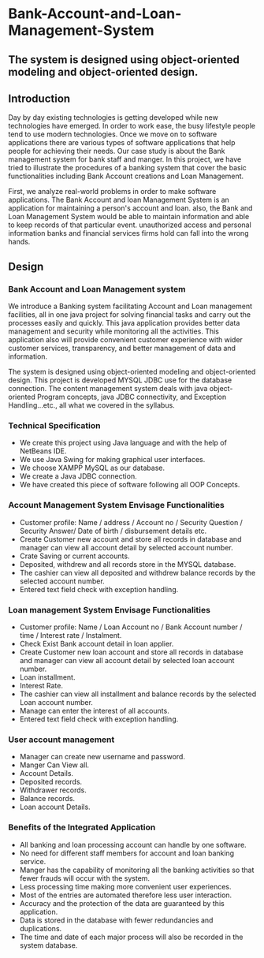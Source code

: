 # Bank-Account-and-Loan-Management-System
<h2>The system is designed using object-oriented modeling and object-oriented design.</h2>
<h2>Introduction</h2>
        <p>Day by day existing technologies is getting developed while new technologies have emerged. In order to work ease, the busy lifestyle people tend to use modern technologies. Once we move on to software applications there are various types of software applications that help people for achieving their needs.
Our case study is about the Bank management system for bank staff and manger. In this project, we have tried to illustrate the procedures of a banking system that cover the basic functionalities including Bank Account creations and Loan  Management.<p>
         <p>First, we analyze real-world problems in order to make software applications. The Bank Account and loan Management System is an application for maintaining a person's account and loan. also, the Bank and Loan  Management System would be able to maintain information and able to keep records of that particular event. unauthorized access and personal information banks and financial services firms hold can fall into the wrong hands.<p>
           
<h2>Design</h2>

<h3>Bank Account and Loan Management system</h3>
<p>We introduce a Banking system facilitating Account and Loan management facilities, all in one java project for solving financial tasks and carry out the processes easily and quickly. This java application provides better data management and security while monitoring all the activities. This application also will provide convenient customer experience with wider customer services, transparency, and better management of data and information.<p> 
  
<p>The system is designed using object-oriented modeling and object-oriented design. This project is developed MYSQL JDBC use for the database connection. The content management system deals with java object-oriented Program concepts, java JDBC connectivity, and Exception Handling…etc., all what we covered in the syllabus. <p>
  
<h3>Technical Specification</h3>
  
<ul>
 <li> We create this project using Java language and with the help of NetBeans IDE.</li>
 <li> We use Java Swing for making graphical user interfaces. </li> 
 <li> We choose XAMPP MySQL as our database. </li>
 <li> We create a Java JDBC connection.</li> 
 <li> We have created this piece of software following all OOP Concepts.</li>
</ul>  

<h3>Account  Management  System Envisage Functionalities </h3>
<ul>
 <li> Customer profile: Name  / address /  Account no / Security Question / Security Answer/ Date of birth / disbursement details etc.</li> 
 <li> Create  Customer new account and store all records in database and  manager can view all  account detail by selected account number.</li> 
 <li> Crate Saving or current accounts.</li> 
 <li> Deposited, withdrew and all records store  in the MYSQL database.</li> 
 <li> The cashier can view all deposited and withdrew balance records by the selected account number.</li>
 <li> Entered text field check with exception handling.</li>
</ul>

<h3>Loan management System Envisage Functionalities  </h3> 
<ul>
 <li> Customer profile: Name /  Loan Account no / Bank Account number  / time / Interest rate  / Instalment.</li>
 <li> Check Exist  Bank account detail in loan applier.</li>
 <li> Create  Customer new  loan account and store all records in database and  manager can view all  account detail by selected loan  account number.</li> 
 <li> Loan installment.  </li>
 <li> Interest Rate.</li>
 <li>The cashier can view all installment and balance records by the selected Loan account number.</li>
 <li> Manage can enter the interest of all accounts.</li>
 <li> Entered text field check with exception handling.</li>
 
</ul>

<h3> User account management </h3> 
<ul>
 <li> Manager can create new username and password.</li> 
 <li> Manger Can View all.</li>  
 <li> Account Details.</li>
 <li> Deposited records.</li>
 <li> Withdrawer records.</li>
 <li> Balance  records.</li>
 <li> Loan account Details.</li>
 </ul>  
   
 <h3> Benefits of the Integrated Application </h3>    
  <ul>
 <li>All banking and loan processing account can handle by one software.</li>
 <li> No need for different staff members for account and loan banking service.</li>
 <li> Manger has the capability of monitoring all the banking activities so that fewer frauds will occur with the system. </li>
 <li> Less processing time making more convenient user experiences.</li>
 <li> Most of the entries are automated therefore less user interaction.</li> 
 <li> Accuracy and the protection of the data are guaranteed by this application.</li>
 <li> Data is stored in the database with fewer redundancies and duplications.</li>
 <li> The time and date of each major process will also be recorded in the system database.</li>
</ul>  
























